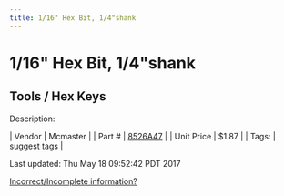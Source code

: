 ```yaml
---
title: 1/16" Hex Bit, 1/4"shank
---
```


# 1/16" Hex Bit, 1/4"shank
## Tools / Hex Keys
Description: 	 

| Vendor | Mcmaster | 
| Part # | [8526A47](https://www.mcmaster.com/#8526A47) | 
| Unit Price | $1.87 | 
| Tags: | [suggest tags](https://docs.google.com/forms/d/e/1FAIpQLSeWyY8v3RgOty-MyWmh9U0iivNYN_molChYyS-0U-o-kOAv_g/viewform) | 

Last updated: Thu May 18 09:52:42 PDT 2017

 [Incorrect/Incomplete information?](https://docs.google.com/forms/d/e/1FAIpQLSeWyY8v3RgOty-MyWmh9U0iivNYN_molChYyS-0U-o-kOAv_g/viewform)